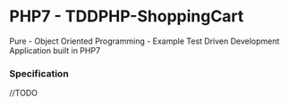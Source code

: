 # PHP7 - TDDPHP-ShoppingCart
Pure - Object Oriented Programming - Example Test Driven Development Application built in PHP7


### Specification
//TODO
